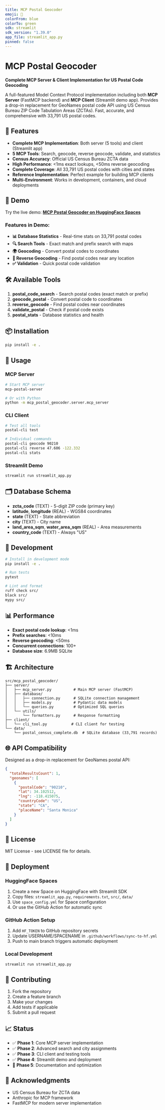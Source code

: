```yaml
---
title: MCP Postal Geocoder
emoji: 📍
colorFrom: blue
colorTo: green
sdk: streamlit
sdk_version: "1.39.0"
app_file: streamlit_app.py
pinned: false
---
```


# MCP Postal Geocoder

**Complete MCP Server & Client Implementation for US Postal Code Geocoding**

A full-featured Model Context Protocol implementation including both **MCP Server** (FastMCP backend) and **MCP Client** (Streamlit demo app).
Provides a drop-in replacement for GeoNames postal code API using US Census Bureau ZIP Code Tabulation Areas (ZCTAs). 
Fast, accurate, and comprehensive with 33,791 US postal codes.

## 🌟 Features

- **Complete MCP Implementation**: Both server (5 tools) and client (Streamlit app) 
- **5 MCP Tools**: Search, geocode, reverse geocode, validate, and statistics
- **Census Accuracy**: Official US Census Bureau ZCTA data
- **High Performance**: <1ms exact lookups, <50ms reverse geocoding
- **Complete Coverage**: All 33,791 US postal codes with cities and states
- **Reference Implementation**: Perfect example for building MCP clients
- **Multi-Environment**: Works in development, containers, and cloud deployments

## 🚀 Demo

Try the live demo: [**MCP Postal Geocoder on HuggingFace Spaces**](https://huggingface.co/spaces/bott-wa/mcp-postal-geocoder)

### Features in Demo:
- **📊 Database Statistics** - Real-time stats on 33,791 postal codes
- **🔍 Search Tools** - Exact match and prefix search with maps
- **🌍 Geocoding** - Convert postal codes to coordinates
- **📍 Reverse Geocoding** - Find postal codes near any location
- **✅ Validation** - Quick postal code validation

## 🛠️ Available Tools

1. **postal_code_search** - Search postal codes (exact match or prefix)
2. **geocode_postal** - Convert postal code to coordinates
3. **reverse_geocode** - Find postal codes near coordinates
4. **validate_postal** - Check if postal code exists
5. **postal_stats** - Database statistics and health

## 📦 Installation

```bash
pip install -e .
```

## 🎯 Usage

### MCP Server
```bash
# Start MCP server
mcp-postal-server

# Or with Python
python -m mcp_postal_geocoder.server.mcp_server
```

### CLI Client
```bash
# Test all tools
postal-cli test

# Individual commands
postal-cli geocode 90210
postal-cli reverse 47.606 -122.332
postal-cli stats
```

### Streamlit Demo
```bash
streamlit run streamlit_app.py
```

## 🗂️ Database Schema

- **zcta_code** (TEXT) - 5-digit ZIP code (primary key)
- **latitude**, **longitude** (REAL) - WGS84 coordinates  
- **state** (TEXT) - State abbreviation
- **city** (TEXT) - City name
- **land_area_sqm**, **water_area_sqm** (REAL) - Area measurements
- **country_code** (TEXT) - Always "US"

## 🔧 Development

```bash
# Install in development mode
pip install -e .

# Run tests
pytest

# Lint and format  
ruff check src/
black src/
mypy src/
```

## 📊 Performance

- **Exact postal code lookup**: <1ms
- **Prefix searches**: <10ms
- **Reverse geocoding**: <50ms
- **Concurrent connections**: 100+
- **Database size**: 6.9MB SQLite

## 🏗️ Architecture

```
src/mcp_postal_geocoder/
├── server/
│   ├── mcp_server.py          # Main MCP server (FastMCP)
│   ├── database/
│   │   ├── connection.py      # SQLite connection management
│   │   ├── models.py          # Pydantic data models
│   │   └── queries.py         # Optimized SQL queries
│   └── utils/
│       └── formatters.py      # Response formatting
├── client/
│   └── cli_tool.py           # CLI client for testing
└── data/
    └── postal_census_complete.db  # SQLite database (33,791 records)
```

## 🌐 API Compatibility

Designed as a drop-in replacement for GeoNames postal API:

```json
{
  "totalResultsCount": 1,
  "geonames": [
    {
      "postalCode": "90210",
      "lat": 34.102512,
      "lng": -118.415075,
      "countryCode": "US", 
      "state": "CA",
      "placeName": "Santa Monica"
    }
  ]
}
```

## 📄 License

MIT License - see LICENSE file for details.

## 🚀 Deployment

### HuggingFace Spaces
1. Create a new Space on HuggingFace with Streamlit SDK
2. Copy files: `streamlit_app.py`, `requirements.txt`, `src/`, `data/`
3. Use `space_config.yml` for Space configuration
4. Or use the GitHub Action for automatic sync

### GitHub Action Setup
1. Add `HF_TOKEN` to GitHub repository secrets
2. Update USERNAME/SPACENAME in `.github/workflows/sync-to-hf.yml`
3. Push to main branch triggers automatic deployment

### Local Development
```bash
streamlit run streamlit_app.py
```

## 🤝 Contributing

1. Fork the repository
2. Create a feature branch
3. Make your changes
4. Add tests if applicable
5. Submit a pull request

## 📈 Status

- ✅ **Phase 1**: Core MCP server implementation
- ✅ **Phase 2**: Advanced search and city assignments  
- ✅ **Phase 3**: CLI client and testing tools
- ✅ **Phase 4**: Streamlit demo and deployment
- 🔄 **Phase 5**: Documentation and optimization

## 🙏 Acknowledgments

- US Census Bureau for ZCTA data
- Anthropic for MCP framework
- FastMCP for modern server implementation